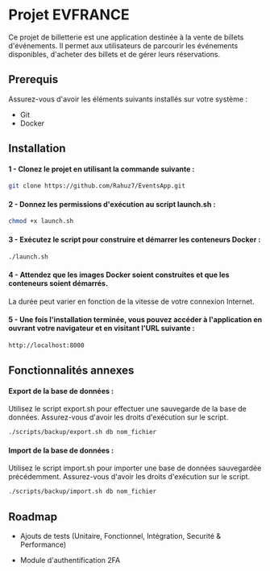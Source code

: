 
# Projet EVFRANCE

Ce projet de billetterie est une application destinée à la vente de billets d'événements. Il permet aux utilisateurs de parcourir les événements disponibles, d'acheter des billets et de gérer leurs réservations.




## Prerequis

Assurez-vous d'avoir les éléments suivants installés sur votre système :

 - Git
 - Docker

## Installation

#### 1 - Clonez le projet en utilisant la commande suivante :

```bash
git clone https://github.com/Rahuz7/EventsApp.git
```

#### 2 - Donnez les permissions d'exécution au script launch.sh :

```bash
chmod +x launch.sh
```

#### 3 - Exécutez le script pour construire et démarrer les conteneurs Docker :

```bash
./launch.sh

```

#### 4 - Attendez que les images Docker soient construites et que les conteneurs soient démarrés.

 La durée peut varier en fonction de la vitesse de votre connexion Internet.

#### 5 - Une fois l'installation terminée, vous pouvez accéder à l'application en ouvrant votre navigateur et en visitant l'URL suivante :

```bash
http://localhost:8000

```
## Fonctionnalités annexes

#### Export de la base de données :

Utilisez le script export.sh pour effectuer une sauvegarde de la base de données. Assurez-vous d'avoir les droits d'exécution sur le script.

```bash
./scripts/backup/export.sh db nom_fichier
```
#### Import de la base de données  :

Utilisez le script import.sh pour importer une base de données sauvegardée précédemment. Assurez-vous d'avoir les droits d'exécution sur le script.

```bash
./scripts/backup/import.sh db nom_fichier
```
## Roadmap

- Ajouts de tests (Unitaire, Fonctionnel, Intégration, Securité & Performance)

- Module d'authentification 2FA


